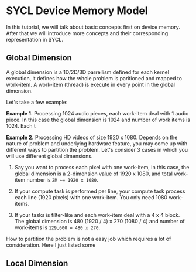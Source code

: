 # SYCL Device Memory Model

In this tutorial, we will talk about basic concepts first on device memory. After that we will introduce more
concepts and their corresponding representation in SYCL.

## Global Dimension
A global dimension is a 1D/2D/3D parrellism defined for each kernel execution, it defines how the whole problem is paritioned and mapped to work-item. A work-item (thread) is execute in every point in the global dimension. 

Let's take a few example:

**Example 1.** Processing 1024 audio pieces, each work-item deal with 1 audio piece. In this case the global dimension is 1024 and number of work items is 1024. Each t

**Example 2.** Processing HD videos of size 1920 x 1080. Depends on the nature of problem and underlying hardware feature, you may come up with different ways to partition the problem. Let's consider 3 cases in which you will use different global dimensions. 
  1. Say you want to process each pixel with one work-item, in this case, the global dimension is a 2-dimension value of 1920 x 1080, and total work-item number is `2M ~= 1920 x 1080`.  
  
  2. If your compute task is performed per line, your compute task process each line (1920 pixels) with one work-item. You only need 1080 work-items.
  
  3. If your tasks is filter-like and each work-item deal with a 4 x 4 block. The global dimension is 480 (1920 / 4) x 270 (1080 / 4) and number of work-items is `129,600 = 480 x 270`.

How to partition the problem is not a easy job which requires a lot of consideration. Here I just listed some 


## Local Dimension

